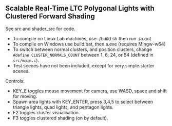 ## Scalable Real-Time LTC Polygonal Lights with Clustered Forward Shading

See src and shader_src for code.
- To compile on Linux Lab machines, use ./build.sh then run ./a.out
- To compile on Windows use build.bat, then a.exe (requires Mingw-w64)
- To switch between normal clusters, and position clusters, change `#define CLUSTER_NORMALS_COUNT` between 1, 6, 24, or 54 (defined in `src/main.c`).
- Test scenes have not been included, except for very simple starter scenes.

Controls:
- KEY_E toggles mouse movement for camera, use WASD, space and shift for moving.
- Spawn area lights with KEY_ENTER, press 3,4,5 to select between triangle lights, quad lights, and pentagon lights.
- F2 toggles cluster visualisation.
- F3 toggles clustered shading (on by default).

<!-- 
[![Review Assignment Due Date](https://classroom.github.com/assets/deadline-readme-button-22041afd0340ce965d47ae6ef1cefeee28c7c493a6346c4f15d667ab976d596c.svg)](https://classroom.github.com/a/yfSNuVM-) -->


<!-- 
![](_ideating/progress_screenshots/19dec-100point_lights-shinyUntitled.png)

TODO: at some point maybe implement statistics from GL_ARB_pipeline_statistics_query
Also maybe wrap malloc with error checking since I never check for null pointer after malloc cuz fork that

Current progress:
Loading GLTF scenes, working PBR metallic roughness and emissives. Gamma correcting only color textures: Using `GL_SRGB8_ALPHA8` for sRGB to linear conversion when loading base_color_texture emissive_texture. Linear to sRGB conversion of final vertex output color done in shader.

![](_ideating/progress_screenshots/22dec-lostworlds-test2.PNG)


Correct alpha blending. Currently only sorting drawcalls by model matrix which doesn't work for gltf files that batch seperate objects into one primitive like the sun temple blender export.
![](_ideating/progress_screenshots/22dec-blendtest.PNG)

TODO: Need Order Independent Transparency instead of current sorting method. The trees below are in the same draw call so order draw calls doesn't solve the artefact below.
![](_ideating/progress_screenshots/22dec-seperate-transparent-pass-but-still-needs-sorting.PNG)


Early november stuff screenshots....
![](_ideating/progress_screenshots/13nov-added-ambient-0.PNG)

Emissive textures shown working here:
![](_ideating/progress_screenshots/13nov-helmet-pbr.PNG)

Vertex normals:
![](_ideating/progress_screenshots/9nov2024-gltf_with_normals.PNG)


![](_ideating/progress_screenshots/11nov-basecolor-texture-not-properly-working-initially.PNG) -->